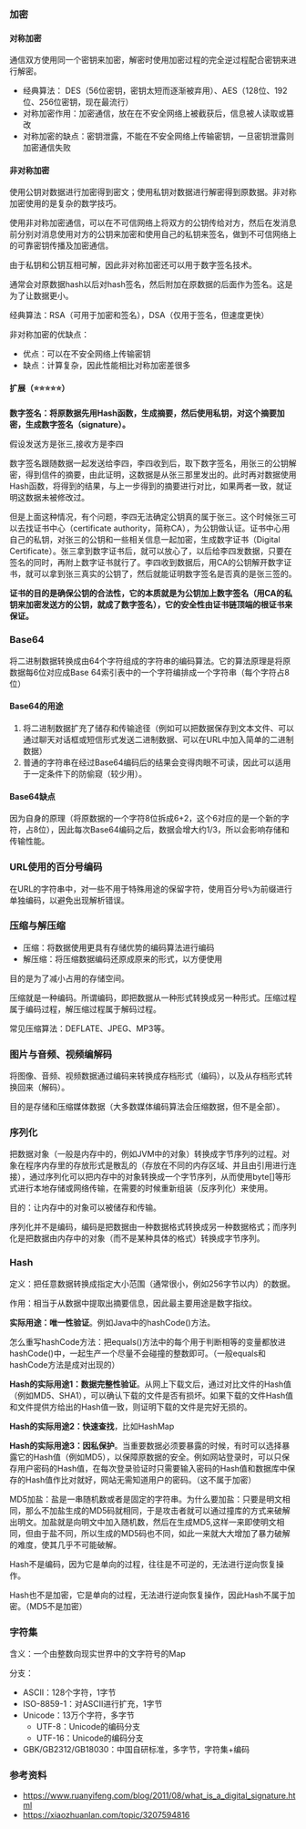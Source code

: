 
### 加密

#### 对称加密

通信双方使用同一个密钥来加密，解密时使用加密过程的完全逆过程配合密钥来进行解密。

- 经典算法： DES（56位密钥，密钥太短而逐渐被弃用）、AES（128位、192位、256位密钥，现在最流行）
- 对称加密作用：加密通信，放在在不安全网络上被截获后，信息被人读取或篡改
- 对称加密的缺点：密钥泄露，不能在不安全网络上传输密钥，一旦密钥泄露则加密通信失败

#### 非对称加密

使用公钥对数据进行加密得到密文；使用私钥对数据进行解密得到原数据。非对称加密使用的是复杂的数学技巧。

使用非对称加密通信，可以在不可信网络上将双方的公钥传给对方，然后在发消息前分别对消息使用对方的公钥来加密和使用自己的私钥来签名，做到不可信网络上的可靠密钥传播及加密通信。

由于私钥和公钥互相可解，因此非对称加密还可以用于数字签名技术。

通常会对原数据hash以后对hash签名，然后附加在原数据的后面作为签名。这是为了让数据更小。


经典算法：RSA（可用于加密和签名），DSA（仅用于签名，但速度更快）

非对称加密的优缺点：

- 优点：可以在不安全网络上传输密钥
- 缺点：计算复杂，因此性能相比对称加密差很多

#### 扩展（⭐️⭐️⭐️⭐️⭐️）

**数字签名：将原数据先用Hash函数，生成摘要，然后使用私钥，对这个摘要加密，生成数字签名（signature）。**

假设发送方是张三,接收方是李四

数字签名跟随数据一起发送给李四，李四收到后，取下数字签名，用张三的公钥解密，得到信件的摘要，由此证明，这数据是从张三那里发出的。此时再对数据使用Hash函数，将得到的结果，与上一步得到的摘要进行对比，如果两者一致，就证明这数据未被修改过。

但是上面这种情况，有个问题，李四无法确定公钥真的属于张三。这个时候张三可以去找证书中心（certificate authority，简称CA），为公钥做认证。证书中心用自己的私钥，对张三的公钥和一些相关信息一起加密，生成数字证书（Digital Certificate）。张三拿到数字证书后，就可以放心了，以后给李四发数据，只要在签名的同时，再附上数字证书就行了。李四收到数据后，用CA的公钥解开数字证书，就可以拿到张三真实的公钥了，然后就能证明数字签名是否真的是张三签的。

**证书的目的是确保公钥的合法性，它的本质就是为公钥加上数字签名（用CA的私钥来加密发送方的公钥，就成了数字签名），它的安全性由证书链顶端的根证书来保证。**

### Base64

将二进制数据转换成由64个字符组成的字符串的编码算法。它的算法原理是将原数据每6位对应成Base 64索引表中的一个字符编排成一个字符串（每个字符占8位）

#### Base64的用途

1. 将二进制数据扩充了储存和传输途径（例如可以把数据保存到文本文件、可以通过聊天对话框或短信形式发送二进制数据、可以在URL中加入简单的二进制数据）
2. 普通的字符串在经过Base64编码后的结果会变得肉眼不可读，因此可以适用于一定条件下的防偷窥（较少用）。

#### Base64缺点

因为自身的原理（将原数据的一个字符8位拆成6+2，这个6对应的是一个新的字符，占8位），因此每次Base64编码之后，数据会增大约1/3，所以会影响存储和传输性能。

### URL使用的百分号编码

在URL的字符串中，对一些不用于特殊用途的保留字符，使用百分号`%`为前缀进行单独编码，以避免出现解析错误。

### 压缩与解压缩

- 压缩：将数据使用更具有存储优势的编码算法进行编码
- 解压缩：将压缩数据编码还原成原来的形式，以方便使用

目的是为了减小占用的存储空间。

压缩就是一种编码。所谓编码，即把数据从一种形式转换成另一种形式。压缩过程属于编码过程，解压缩过程属于解码过程。

常见压缩算法：DEFLATE、JPEG、MP3等。

### 图片与音频、视频编解码

将图像、音频、视频数据通过编码来转换成存档形式（编码），以及从存档形式转换回来（解码）。

目的是存储和压缩媒体数据（大多数媒体编码算法会压缩数据，但不是全部）。

### 序列化

把数据对象（一般是内存中的，例如JVM中的对象）转换成字节序列的过程。对象在程序内存里的存放形式是散乱的（存放在不同的内存区域、并且由引用进行连接），通过序列化可以把内存中的对象转换成一个字节序列，从而使用byte[]等形式进行本地存储或网络传输，在需要的时候重新组装（反序列化）来使用。

目的：让内存中的对象可以被储存和传输。

序列化并不是编码，编码是把数据由一种数据格式转换成另一种数据格式；而序列化是把数据由内存中的对象（而不是某种具体的格式）转换成字节序列。

### Hash

定义：把任意数据转换成指定大小范围（通常很小，例如256字节以内）的数据。

作用：相当于从数据中提取出摘要信息，因此最主要用途是数字指纹。

**实际用途：唯一性验证**。例如Java中的hashCode()方法。

怎么重写hashCode方法：把equals()方法中的每个用于判断相等的变量都放进hashCode()中，一起生产一个尽量不会碰撞的整数即可。（一般equals和hashCode方法是成对出现的）

**Hash的实际用途1：数据完整性验证**。从网上下载文后，通过对比文件的Hash值（例如MD5、SHA1），可以确认下载的文件是否有损坏。如果下载的文件Hash值和文件提供方给出的Hash值一致，则证明下载的文件是完好无损的。

**Hash的实际用途2：快速查找**，比如HashMap

**Hash的实际用途3：因私保护**。当重要数据必须要暴露的时候，有时可以选择暴露它的Hash值（例如MD5），以保障原数据的安全。例如网站登录时，可以只保存用户密码的Hash值，在每次登录验证时只需要输入密码的Hash值和数据库中保存的Hash值作比对就好，网站无需知道用户的密码。（这不属于加密）

MD5加盐：盐是一串随机数或者是固定的字符串。为什么要加盐：只要是明文相同，那么不加盐生成的MD5码就相同，于是攻击者就可以通过撞库的方式来破解出明文。加盐就是向明文中加入随机数，然后在生成MD5,这样一来即使明文相同，但由于盐不同，所以生成的MD5码也不同，如此一来就大大增加了暴力破解的难度，使其几乎不可能破解。

Hash不是编码，因为它是单向的过程，往往是不可逆的，无法进行逆向恢复操作。

Hash也不是加密，它是单向的过程，无法进行逆向恢复操作，因此Hash不属于加密。（MD5不是加密）

### 字符集

含义：一个由整数向现实世界中的文字符号的Map


分支：

- ASCII：128个字符，1字节
- ISO-8859-1：对ASCII进行扩充，1字节
- Unicode：13万个字符，多字节
    - UTF-8：Unicode的编码分支
    - UTF-16：Unicode的编码分支
- GBK/GB2312/GB18030：中国自研标准，多字节，字符集+编码

### 参考资料

- https://www.ruanyifeng.com/blog/2011/08/what_is_a_digital_signature.html
- https://xiaozhuanlan.com/topic/3207594816

